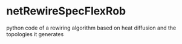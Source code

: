 # netRewireSpecFlexRob
python code of a rewiring algorithm based on heat diffusion and the topologies it generates

